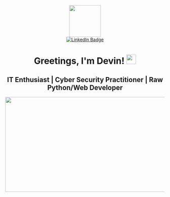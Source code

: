 <div id="header" align="center">
  <img src="https://media.giphy.com/media/077i6AULCXc0FKTj9s/giphy.gif" width="100"/>
  <div id="badges">
  <a href="https://www.linkedin.com/in/devin-humphrey-7290a81b6/">
    <img src="https://img.shields.io/badge/LinkedIn-blue?style=for-the-badge&logo=linkedin&logoColor=white" alt="LinkedIn Badge"/>
  </a>
</div>
  <img src="https://komarev.com/ghpvc/?username=sandman52&style=flat-square&color=blue" alt=""/>
  <h1>
  Greetings, I'm Devin!
  <img src="https://media.giphy.com/media/hvRJCLFzcasrR4ia7z/giphy.gif" width="30px"/>
    <h2>
    IT Enthusiast | Cyber Security Practitioner | Raw Python/Web Developer</h2>
</h1>
  
  <div align="center">
  <img src="https://media.giphy.com/media/ELham0Mveox9e/giphy.gif" width="600" height="300"/>
</div>
</div>

<!---
SandMan52/SandMan52 is a ✨ special ✨ repository because its `README.md` (this file) appears on your GitHub profile.
You can click the Preview link to take a look at your changes.
--->
